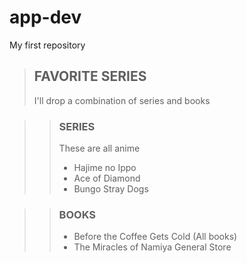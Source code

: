 # app-dev
My first repository
> ## FAVORITE SERIES
> I'll drop a combination of series and books

>> ### SERIES
>> These are all anime
>> - Hajime no Ippo
>> - Ace of Diamond
>> - Bungo Stray Dogs

>> ### BOOKS
>> - Before the Coffee Gets Cold (All books)
>> - The Miracles of Namiya General Store
